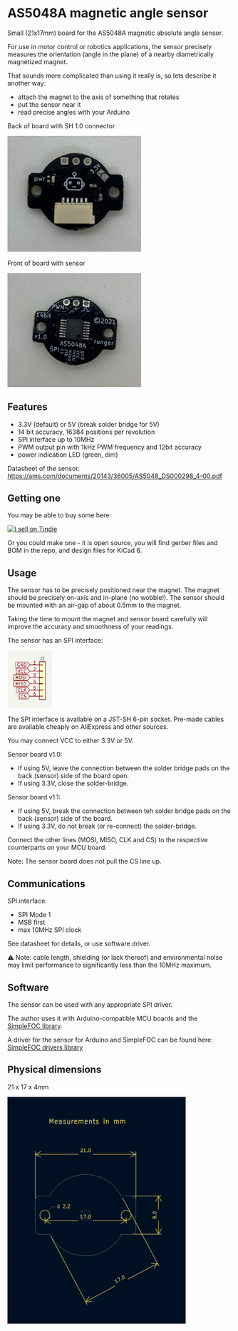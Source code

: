 # AS5048A magnetic angle sensor

Small (21x17mm) board for the AS5048A magnetic absolute angle sensor.

For use in motor control or robotics applications, the sensor precisely measures the orientation (angle in the plane) of a nearby diametrically magnetized magnet.

That sounds more complicated than using it really is, so lets describe it another way:
- attach the magnet to the axis of something that rotates
- put the sensor near it
- read precise angles with your Arduino

Back of board with SH 1.0 connector

<img src="./as5048a_back.jpg" width="300" />

Front of board with sensor

<img src="./as5048a_front.jpg" width="300" />


## Features

- 3.3V (default) or 5V (break solder bridge for 5V)
- 14 bit accuracy, 16384 positions per revolution 
- SPI interface up to 10MHz
- PWM output pin with 1kHz PWM frequency and 12bit accuracy
- power indication LED (green, dim)

Datasheet of the sensor: https://ams.com/documents/20143/36005/AS5048_DS000298_4-00.pdf

## Getting one

You may be able to buy some here:

<a href="https://www.tindie.com/stores/smallrobots/as5048a-encoder-board-for-robots-motor-control/?ref=offsite_badges&utm_source=sellers_runger1101001&utm_medium=badges&utm_campaign=badge_medium"><img src="https://d2ss6ovg47m0r5.cloudfront.net/badges/tindie-mediums.png" alt="I sell on Tindie" width="150" height="78"></a>

Or you could make one - it is open source, you will find gerber files and BOM in the repo, and design files for KiCad 6.


## Usage

The sensor has to be precisely positioned near the magnet. The magnet should be precisely on-axis and in-plane (no wobble!). The sensor should be mounted with an air-gap of about 0.5mm to the magnet.

Taking the time to mount the magnet and sensor board carefully will improve the accuracy and smoothness of your readings.

The sensor has an SPI interface:

<img src="./SPI_pinout.png" width="100" />

The SPI interface is available on a JST-SH 6-pin socket. Pre-made cables are available cheaply on AliExpress and other sources.

You may connect VCC to either 3.3V or 5V. 

Sensor board v1.0:

- If using 5V, leave the connection between the solder bridge pads on the back (sensor) side of the board open.
- If using 3.3V, close the solder-bridge.

Sensor board v1.1:

- If using 5V, break the connection between teh solder bridge pads on the back (sensor) side of the board.
- If using 3.3V, do not break (or re-connect) the solder-bridge.

Connect the other lines (MOSI, MISO, CLK and CS) to the respective counterparts on your MCU board.

Note: The sensor board does not pull the CS line up.

## Communications

SPI interface:
- SPI Mode 1
- MSB first
- max 10MHz SPI clock

See datasheet for details, or use software driver.

:warning: Note: cable length, shielding (or lack thereof) and environmental noise may limit performance to significantly less than the 10MHz maximum.

## Software

The sensor can be used with any appropriate SPI driver.

The author uses it with Arduino-compatible MCU boards and the [SimpleFOC library](http://www.simplefoc.com).

A driver for the sensor for Arduino and SimpleFOC can be found here: [SimpleFOC drivers library](https://github.com/simplefoc/Arduino-FOC-drivers/tree/master/src/encoders/as5048a)

## Physical dimensions

21 x 17 x 4mm

<img src="./dimensions.png" width="400" />